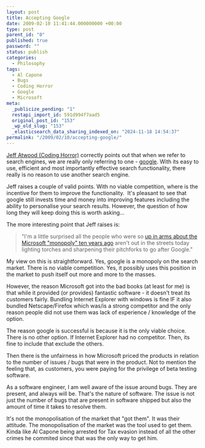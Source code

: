 ```yaml
---
layout: post
title: Accepting Google
date: 2009-02-10 11:41:44.000000000 +00:00
type: post
parent_id: "0"
published: true
password: ""
status: publish
categories:
  - Philosophy
tags:
  - Al Capone
  - Bugs
  - Coding Horror
  - Google
  - Microsoft
meta:
  _publicize_pending: "1"
  restapi_import_id: 591d994f7aad5
  original_post_id: "153"
  _wp_old_slug: "153"
  _elasticsearch_data_sharing_indexed_on: "2024-11-18 14:54:37"
permalink: "/2009/02/10/accepting-google/"
---
```


[Jeff Atwood (Coding Horror)](http://www.codinghorror.com/blog/archives/001224.html "Google monoculture")
correctly points out that when we refer to search engines, we are really only
referring to one - [google](http://www.google.co.uk "Google"). With its easy to
use, efficient and most importantly effective search functionality, there really
is no reason to use another search engine.

Jeff raises a couple of valid points. With no viable competition, where is the
incentive for them to improve the functionality.  It's pleasant to see that
google still invests time and money into improving features including the
ability to personalise your search results. However, the question of how long
they will keep doing this is worth asking...

The more interesting point that Jeff raises is:

> "I'm a little surprised all the people who were so
> [up in arms about the Microsoft "monopoly" ten years ago](http://en.wikipedia.org/wiki/United_States_v._Microsoft)
> aren't out in the streets today lighting torches and sharpening their
> pitchforks to go after Google."

<!-- more -->

My view on this is straightforward. Yes, google is a monopoly on the search
market. There is no viable competition. Yes, it possibly uses this position in
the market to push itself out more and more to the masses.

However, the reason Microsoft got into the bad books (at least for me) is that
while it provided (or provides) fantastic software - it doesn't treat its
customers fairly. Bundling Internet Explorer with windows is fine IF it also
bundled Netscape/Firefox which was/is a strong competitor and the only reason
people did not use them was lack of experience / knowledge of the option.

The reason google is successful is because it is the only viable choice. There
is no other option. If Internet Explorer had no competitor. Then, its fine to
include that exclude the others.

Then there is the unfairness in how Microsoft priced the products in relation to
the number of issues / bugs that were in the product. Not to mention the feeling
that, as customers, you were paying for the privilege of beta testing software.

As a software engineer, I am well aware of the issue around bugs. They are
present, and always will be. That's the nature of software. The issue is not
just the number of bugs that are present in software shipped but also the amount
of time it takes to resolve them.

It's not the monopolisation of the market that "got them". It was their
attitude. The monopolisation of the market was the tool used to get them. Kinda
like Al Capone being arrested for Tax evasion instead of all the other crimes he
commited since that was the only way to get him.
